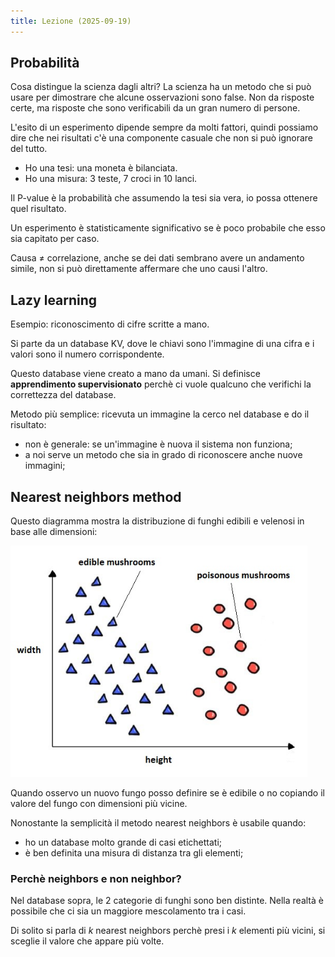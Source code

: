 ```yaml
---
title: Lezione (2025-09-19)
---
```


## Probabilità

Cosa distingue la scienza dagli altri? La scienza ha un metodo che si può usare
per dimostrare che alcune osservazioni sono false. Non da risposte certe, ma
risposte che sono verificabili da un gran numero di persone.

L'esito di un esperimento dipende sempre da molti fattori, quindi possiamo dire
che nei risultati c'è una componente casuale che non si può ignorare del tutto.

- Ho una tesi: una moneta è bilanciata.
- Ho una misura: 3 teste, 7 croci in 10 lanci.

Il P-value è la probabilità che assumendo la tesi sia vera, io possa ottenere
quel risultato.

Un esperimento è statisticamente significativo se è poco probabile che esso sia
capitato per caso.

Causa $\neq$ correlazione, anche se dei dati sembrano avere un andamento simile,
non si può direttamente affermare che uno causi l'altro.

## Lazy learning

Esempio: riconoscimento di cifre scritte a mano.

Si parte da un database KV, dove le chiavi sono l'immagine di una cifra e i
valori sono il numero corrispondente.

Questo database viene creato a mano da umani. Si definisce **apprendimento
supervisionato** perchè ci vuole qualcuno che verifichi la correttezza del
database.

Metodo più semplice: ricevuta un immagine la cerco nel database e do il
risultato:

- non è generale: se un'immagine è nuova il sistema non funziona;
- a noi serve un metodo che sia in grado di riconoscere anche nuove immagini;

## Nearest neighbors method

Questo diagramma mostra la distribuzione di funghi edibili e velenosi in base
alle dimensioni:

![Distribuzione funghi](../../../../../images/lazy-neighbors-funghi.png)

Quando osservo un nuovo fungo posso definire se è edibile o no copiando il
valore del fungo con dimensioni più vicine.

Nonostante la semplicità il metodo nearest neighbors è usabile quando:

- ho un database molto grande di casi etichettati;
- è ben definita una misura di distanza tra gli elementi;

### Perchè neighbors e non neighbor?

Nel database sopra, le 2 categorie di funghi sono ben distinte. Nella realtà è
possibile che ci sia un maggiore mescolamento tra i casi.

Di solito si parla di $k$ nearest neighbors perchè presi i $k$ elementi più
vicini, si sceglie il valore che appare più volte.
